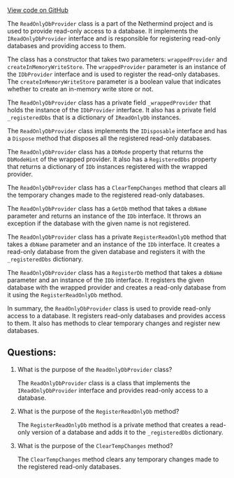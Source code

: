[View code on GitHub](https://github.com/NethermindEth/nethermind/src/Nethermind/Nethermind.Db/ReadOnlyDbProvider.cs)

The `ReadOnlyDbProvider` class is a part of the Nethermind project and is used to provide read-only access to a database. It implements the `IReadOnlyDbProvider` interface and is responsible for registering read-only databases and providing access to them. 

The class has a constructor that takes two parameters: `wrappedProvider` and `createInMemoryWriteStore`. The `wrappedProvider` parameter is an instance of the `IDbProvider` interface and is used to register the read-only databases. The `createInMemoryWriteStore` parameter is a boolean value that indicates whether to create an in-memory write store or not. 

The `ReadOnlyDbProvider` class has a private field `_wrappedProvider` that holds the instance of the `IDbProvider` interface. It also has a private field `_registeredDbs` that is a dictionary of `IReadOnlyDb` instances. 

The `ReadOnlyDbProvider` class implements the `IDisposable` interface and has a `Dispose` method that disposes all the registered read-only databases. 

The `ReadOnlyDbProvider` class has a `DbMode` property that returns the `DbModeHint` of the wrapped provider. It also has a `RegisteredDbs` property that returns a dictionary of `IDb` instances registered with the wrapped provider. 

The `ReadOnlyDbProvider` class has a `ClearTempChanges` method that clears all the temporary changes made to the registered read-only databases. 

The `ReadOnlyDbProvider` class has a `GetDb` method that takes a `dbName` parameter and returns an instance of the `IDb` interface. It throws an exception if the database with the given name is not registered. 

The `ReadOnlyDbProvider` class has a private `RegisterReadOnlyDb` method that takes a `dbName` parameter and an instance of the `IDb` interface. It creates a read-only database from the given database and registers it with the `_registeredDbs` dictionary. 

The `ReadOnlyDbProvider` class has a `RegisterDb` method that takes a `dbName` parameter and an instance of the `IDb` interface. It registers the given database with the wrapped provider and creates a read-only database from it using the `RegisterReadOnlyDb` method. 

In summary, the `ReadOnlyDbProvider` class is used to provide read-only access to a database. It registers read-only databases and provides access to them. It also has methods to clear temporary changes and register new databases.
## Questions: 
 1. What is the purpose of the `ReadOnlyDbProvider` class?
    
    The `ReadOnlyDbProvider` class is a class that implements the `IReadOnlyDbProvider` interface and provides read-only access to a database.

2. What is the purpose of the `RegisterReadOnlyDb` method?
    
    The `RegisterReadOnlyDb` method is a private method that creates a read-only version of a database and adds it to the `_registeredDbs` dictionary.

3. What is the purpose of the `ClearTempChanges` method?
    
    The `ClearTempChanges` method clears any temporary changes made to the registered read-only databases.